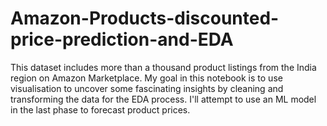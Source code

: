 # Amazon-Products-discounted-price-prediction-and-EDA
This dataset includes more than a thousand product listings from the India region on Amazon Marketplace.
My goal in this notebook is to use visualisation to uncover some fascinating insights by cleaning and transforming the data for the EDA process. I'll attempt to use an ML model in the last phase to forecast product prices.